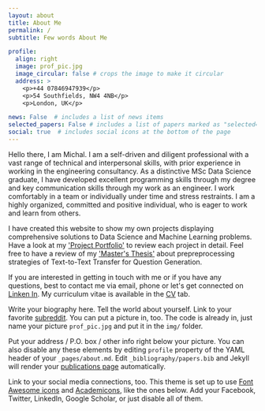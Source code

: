 ```yaml
---
layout: about
title: About Me
permalink: /
subtitle: Few words About Me

profile:
  align: right
  image: prof_pic.jpg
  image_circular: false # crops the image to make it circular
  address: >
    <p>+44 07846947939</p>
    <p>54 Southfields, NW4 4NB</p>
    <p>London, UK</p>

news: False  # includes a list of news items
selected_papers: False # includes a list of papers marked as "selected={true}"
social: true  # includes social icons at the bottom of the page
---
```


Hello there, I am Michal. I am a self-driven and diligent professional with a vast range of technical and interpersonal skills, with prior experience in working in the engineering consultancy. As a distinctive MSc Data Science graduate, I have developed excellent programming skills through my degree and key communication skills through my work as an engineer. I work comfortably in a team or individually under time and stress restraints. I am a highly organized, committed and positive individual, who is eager to work and learn from others.

I have created this website to show my own projects displaying comprehensive solutions to Data Science and Machine Learning problems. Have a look at my ['Project Portfolio'](https://mphamsy.github.io/projects/) to review each project in detail. Feel free to have a review of my ['Master's Thesis'](https://mphamsy.github.io/publications/) about prepreprocessing strategies of Text-to-Text Transfer for Question Generation.

If you are interested in getting in touch with me or if you have any questions, best to contact me via email, phone or let's get connected on [Linken In](https://uk.linkedin.com/in/micha%C5%82-pham-sy-a64683122). My curriculum vitae is available in the [CV](https://mphamsy.github.io/cv/) tab.

Write your biography here. Tell the world about yourself. Link to your favorite [subreddit](http://reddit.com). You can put a picture in, too. The code is already in, just name your picture `prof_pic.jpg` and put it in the `img/` folder.

Put your address / P.O. box / other info right below your picture. You can also disable any these elements by editing `profile` property of the YAML header of your `_pages/about.md`. Edit `_bibliography/papers.bib` and Jekyll will render your [publications page](/al-folio/publications/) automatically.

Link to your social media connections, too. This theme is set up to use [Font Awesome icons](http://fortawesome.github.io/Font-Awesome/) and [Academicons](https://jpswalsh.github.io/academicons/), like the ones below. Add your Facebook, Twitter, LinkedIn, Google Scholar, or just disable all of them.
